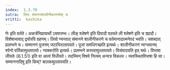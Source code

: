 ```yaml
---
index:  1.3.70
sutra:  लियः संमाननशालीनीकरणयोश् च
vritti:  kashika 
---
```


णेः इति वर्तते। अकर्त्रभिप्रायार्थो ऽयमारम्भः। लीङ् श्लेषणे इति दिवादौ पठ्यते ली श्लेषणे इति च क्र्यादौ। विशेषाभावाद् द्वयोरपि ग्रहणम्। लियो ण्यन्तात् संमानने शालीनीकरणे च वर्तमानादात्मनेपदं भवति। चशब्दात् प्रलम्भने च। सम्माननं पूजनम् जटाभिरालापयते। पूजां समधिगच्छति इत्यर्थः। शालीनीकरणं न्यग्भावनम् श्येनो वर्तिकामुल्लापय्ते। न्यक्करोति इत्यर्थः। प्रलम्भने कस्त्वामुल्लापयते। विसंवादयति इत् यर्थः। विभाषा लीयतेः (6.1.51) इति वा आत्वं विधीयते। तदस्मिन् विषये नित्यम् अन्यत्र विकल्पः। व्यवस्थितविभाषा हि सा। सम्माननादिषु इति किम्? बालकमुल्लापयति।


